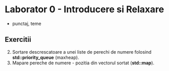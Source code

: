 # Laborator 0 - Introducere si Relaxare
  * punctaj, teme

## Exercitii
2. Sortare descrescatoare a unei liste de perechi de numere folosind **std::priority_queue** (maxheap).
3. Mapare pereche de numere - pozitia din vectorul sortat (**std::map**).

